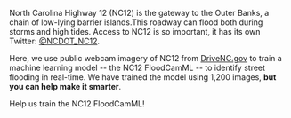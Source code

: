 North Carolina Highway 12 (NC12) is the gateway to the Outer Banks, a chain of low-lying barrier islands.This roadway can flood both during storms and high tides. Access to NC12 is so important, it has its own Twitter: [@NCDOT_NC12](https://twitter.com/NCDOT_NC12). 

Here, we use public webcam imagery of NC12 from [DriveNC.gov](https://drivenc.gov) to train a machine learning model -- 
the NC12 FloodCamML -- to identify street flooding in real-time. We have
trained the model using 1,200 images, **but you can help make it smarter**. 

Help us train the NC12 FloodCamML!